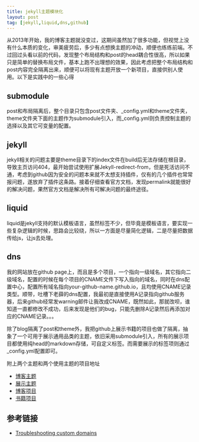 ```yaml
---
title: jekyll主题模块化
layout: post
tag: [jekyll,liquid,dns,github]
---
```


从2013年开始，我的博客主题就没变过，这期间虽然加了很多功能，但视觉上没有什么本质的变化，审美疲劳后，多少有点想换主题的冲动，顺便也练练前端。不过回过头看以前的代码，发现整个布局结构和post的head耦合性很高，所以如果只是简单的替换布局文件，基本上跑不出理想的效果，因此考虑把整个布局结构和post内容完全隔离出来，顺便可以将现有主题开放一个新项目，直接供别人使用。以下是实践中的一些心得

## submodule

post和布局隔离后，整个目录只包含post文件夹、_config.yml和theme文件夹，theme文件夹下面的主题作为submodule引入，而_config.yml则负责控制主题的选择以及其它可变量的配置。

## jekyll

jekyll相关的问题主要是theme目录下的index文件在build后无法存储在根目录，导致主页访问404，最开始尝试使用扩展Jekyll-redirect-from，但是死活访问不通，考虑到github因为安全的问题本来就不太想支持插件，仅有的几个插件也常常报问题，遂放弃了插件这条路。接着仔细查看官方文档，发现permalink就能很好的解决问题，果然官方文档是解决所有可解决问题的最终途径。

## liquid

liquid是jekyll支持的默认模板语言，虽然标签不少，但毕竟是模板语言，要实现一些复杂逻辑的时候，思路会比较绕，所以一方面是尽量简化逻辑，二是尽量把数据传给js，让js去处理。

## dns

我的网站放在github page上，而且是多个项目，一个指向一级域名，其它指向二级域名，配置的时候在每个项目的CNAME文件下写入指向的域名，同时在dns配置中心，配置所有域名指向your-github-name.github.io，且均使用CNAME记录类型。顺带，吐槽下老薛的dns配置，我最初是直接使用A记录指向github服务器，后来github经常发warning邮件让我改成CNAME，既然如此，那就改呗，谁知道一直都修改不成功，后来发现是他们的bug，只能先删除A记录然后再添加对应的CNAME记录。。。

除了blog隔离了post和theme外，我把github上展示书籍的项目也做了隔离，抽象了一个可用于展示通用品类的主题，依旧采用submodule引入，所有的展示项目都使用纯head的markdown存储，可自定义标签。而需要展示的标签项则通过_config.yml配置即可。

附上两个主题和两个使用主题的项目地址

* [博客主题](https://github.com/AImager/freshness)
* [展示主题](https://github.com/AImager/exhibit)
* [博客项目](https://github.com/AImager/blog)
* [书籍项目](https://github.com/AImager/bookcase)


## 参考链接

* [Troubleshooting custom domains](https://help.github.com/articles/troubleshooting-custom-domains/)

